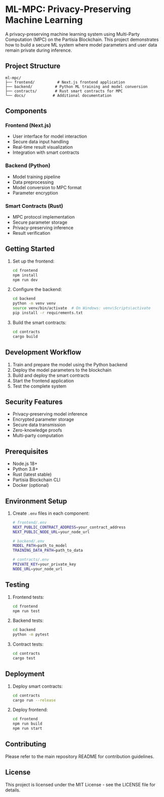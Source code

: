 # ML-MPC: Privacy-Preserving Machine Learning

A privacy-preserving machine learning system using Multi-Party Computation (MPC) on the Partisia Blockchain. This project demonstrates how to build a secure ML system where model parameters and user data remain private during inference.

## Project Structure

```
ml-mpc/
├── frontend/          # Next.js frontend application
├── backend/          # Python ML training and model conversion
├── contracts/        # Rust smart contracts for MPC
└── docs/            # Additional documentation
```

## Components

### Frontend (Next.js)
- User interface for model interaction
- Secure data input handling
- Real-time result visualization
- Integration with smart contracts

### Backend (Python)
- Model training pipeline
- Data preprocessing
- Model conversion to MPC format
- Parameter encryption

### Smart Contracts (Rust)
- MPC protocol implementation
- Secure parameter storage
- Privacy-preserving inference
- Result verification

## Getting Started

1. Set up the frontend:
   ```bash
   cd frontend
   npm install
   npm run dev
   ```

2. Configure the backend:
   ```bash
   cd backend
   python -m venv venv
   source venv/bin/activate  # On Windows: venv\Scripts\activate
   pip install -r requirements.txt
   ```

3. Build the smart contracts:
   ```bash
   cd contracts
   cargo build
   ```

## Development Workflow

1. Train and prepare the model using the Python backend
2. Deploy the model parameters to the blockchain
3. Build and deploy the smart contracts
4. Start the frontend application
5. Test the complete system

## Security Features

- Privacy-preserving model inference
- Encrypted parameter storage
- Secure data transmission
- Zero-knowledge proofs
- Multi-party computation

## Prerequisites

- Node.js 18+
- Python 3.8+
- Rust (latest stable)
- Partisia Blockchain CLI
- Docker (optional)

## Environment Setup

1. Create `.env` files in each component:
   ```bash
   # frontend/.env
   NEXT_PUBLIC_CONTRACT_ADDRESS=your_contract_address
   NEXT_PUBLIC_NODE_URL=your_node_url

   # backend/.env
   MODEL_PATH=path_to_model
   TRAINING_DATA_PATH=path_to_data

   # contracts/.env
   PRIVATE_KEY=your_private_key
   NODE_URL=your_node_url
   ```

## Testing

1. Frontend tests:
   ```bash
   cd frontend
   npm run test
   ```

2. Backend tests:
   ```bash
   cd backend
   python -m pytest
   ```

3. Contract tests:
   ```bash
   cd contracts
   cargo test
   ```

## Deployment

1. Deploy smart contracts:
   ```bash
   cd contracts
   cargo run --release
   ```

2. Deploy frontend:
   ```bash
   cd frontend
   npm run build
   npm run start
   ```

## Contributing

Please refer to the main repository README for contribution guidelines.

## License

This project is licensed under the MIT License - see the LICENSE file for details.
